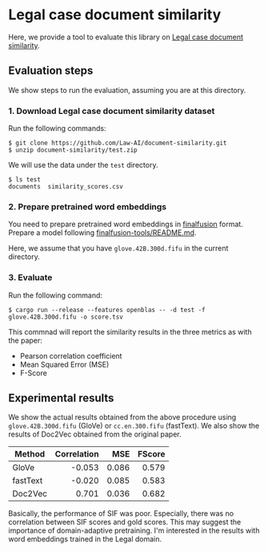 # Legal case document similarity

Here, we provide a tool to evaluate this library on [Legal case document similarity](https://arxiv.org/abs/2209.12474).

## Evaluation steps

We show steps to run the evaluation, assuming you are at this directory.

### 1. Download Legal case document similarity dataset

Run the following commands:

```shell
$ git clone https://github.com/Law-AI/document-similarity.git
$ unzip document-similarity/test.zip
```

We will use the data under the `test` directory.

```shell
$ ls test
documents  similarity_scores.csv
```

### 2. Prepare pretrained word embeddings

You need to prepare pretrained word embeddings in [finalfusion](https://docs.rs/finalfusion/) format.
Prepare a model following [finalfusion-tools/README.md](../../finalfusion-tools/README.md).

Here, we assume that you have `glove.42B.300d.fifu` in the current directory.

### 3. Evaluate

Run the following command:

```shell
$ cargo run --release --features openblas -- -d test -f glove.42B.300d.fifu -o score.tsv
```

This commnad will report the similarity results in the three metrics as with the paper:

- Pearson correlation coefficient
- Mean Squared Error (MSE)
- F-Score

## Experimental results

We show the actual results obtained from the above procedure using `glove.42B.300d.fifu` (GloVe) or `cc.en.300.fifu` (fastText).
We also show the results of Doc2Vec obtained from the original paper.

| Method   | Correlation |   MSE | FScore |
| -------- | ----------: | ----: | -----: |
| GloVe    |      -0.053 | 0.086 |  0.579 |
| fastText |      -0.020 | 0.085 |  0.583 |
| Doc2Vec  |       0.701 | 0.036 |  0.682 |

Basically, the performance of SIF was poor.
Especially, there was no correlation between SIF scores and gold scores.
This may suggest the importance of domain-adaptive pretraining.
I'm interested in the results with word embeddings trained in the Legal domain.
